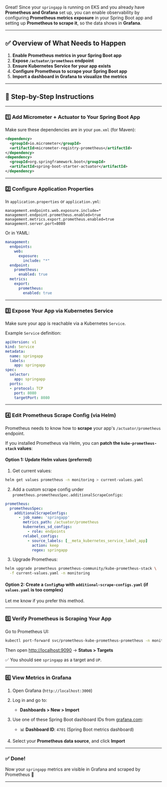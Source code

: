 Great! Since your `springapp` is running on EKS and you already have **Prometheus and Grafana** set up, you can enable observability by configuring **Prometheus metrics exposure** in your Spring Boot app and setting up **Prometheus to scrape it**, so the data shows in **Grafana**.

---

## ✅ Overview of What Needs to Happen

1. **Enable Prometheus metrics in your Spring Boot app**
2. **Expose `/actuator/prometheus` endpoint**
3. **Ensure Kubernetes Service for your app exists**
4. **Configure Prometheus to scrape your Spring Boot app**
5. **Import a dashboard in Grafana to visualize the metrics**

---

## 🔧 Step-by-Step Instructions

---

### 1️⃣ Add Micrometer + Actuator to Your Spring Boot App

Make sure these dependencies are in your `pom.xml` (for Maven):

```xml
<dependency>
  <groupId>io.micrometer</groupId>
  <artifactId>micrometer-registry-prometheus</artifactId>
</dependency>
<dependency>
  <groupId>org.springframework.boot</groupId>
  <artifactId>spring-boot-starter-actuator</artifactId>
</dependency>
```

---

### 2️⃣ Configure Application Properties

In `application.properties` or `application.yml`:

```properties
management.endpoints.web.exposure.include=*
management.endpoint.prometheus.enabled=true
management.metrics.export.prometheus.enabled=true
management.server.port=8080
```

Or in YAML:

```yaml
management:
  endpoints:
    web:
      exposure:
        include: "*"
  endpoint:
    prometheus:
      enabled: true
  metrics:
    export:
      prometheus:
        enabled: true
```

---

### 3️⃣ Expose Your App via Kubernetes Service

Make sure your app is reachable via a Kubernetes `Service`.

Example `Service` definition:

```yaml
apiVersion: v1
kind: Service
metadata:
  name: springapp
  labels:
    app: springapp
spec:
  selector:
    app: springapp
  ports:
  - protocol: TCP
    port: 8080
    targetPort: 8080
```

---

### 4️⃣ Edit Prometheus Scrape Config (via Helm)

Prometheus needs to know how to **scrape** your app's `/actuator/prometheus` endpoint.

If you installed Prometheus via Helm, you can **patch the `kube-prometheus-stack` values**:

#### Option 1: Update Helm values (preferred)

1. Get current values:

```bash
helm get values prometheus -n monitoring > current-values.yaml
```

2. Add a custom scrape config under `prometheus.prometheusSpec.additionalScrapeConfigs`:

```yaml
prometheus:
  prometheusSpec:
    additionalScrapeConfigs:
      - job_name: 'springapp'
        metrics_path: /actuator/prometheus
        kubernetes_sd_configs:
          - role: endpoints
        relabel_configs:
          - source_labels: [__meta_kubernetes_service_label_app]
            action: keep
            regex: springapp
```

3. Upgrade Prometheus:

```bash
helm upgrade prometheus prometheus-community/kube-prometheus-stack \
  -f current-values.yaml -n monitoring
```

#### Option 2: Create a `ConfigMap` with `additional-scrape-configs.yaml` (if `values.yaml` is too complex)

Let me know if you prefer this method.

---

### 5️⃣ Verify Prometheus is Scraping Your App

Go to Prometheus UI:

```bash
kubectl port-forward svc/prometheus-kube-prometheus-prometheus -n monitoring 9090
```

Then open [http://localhost:9090](http://localhost:9090) → **Status > Targets**

✅ You should see `springapp` as a target and `UP`.

---

### 6️⃣ View Metrics in Grafana

1. Open Grafana (`http://localhost:3000`)
2. Log in and go to:

   * **Dashboards > New > Import**
3. Use one of these Spring Boot dashboard IDs from [grafana.com](https://grafana.com/grafana/dashboards):

   * 📊 **Dashboard ID**: `4701` (Spring Boot metrics dashboard)
4. Select your **Prometheus data source**, and click **Import**

---

### ✅ Done!

Now your `springapp` metrics are visible in Grafana and scraped by Prometheus 🎉

---


